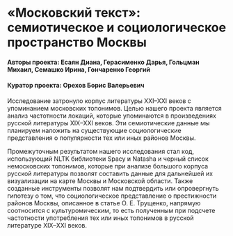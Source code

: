 # «Московский текст»: семиотическое и социологическое пространство Москвы
#### Авторы проекта: Есаян Диана, Герасименко Дарья, Гольцман Михаил, Семашко Ирина, Гончаренко Георгий
#### Куратор проекта: Орехов Борис Валерьевич

Исследование затронуло корпус литературы ХХI–XXI веков с упоминанием московских топонимов. Целью нашего проекта является анализ частотности локаций, которые упоминаются в произведениях русской литературы XIX–XXI веков. Эти семиотические данные мы планируем наложить на существующие социологические представления о популярности тех или иных районов Москвы. 

Промежуточным результатом нашего исследования стал код, использующий NLTK библиотеки Spacy и Natasha и черный список немосковских топонимов, которые при анализе большого корпуса русской литературы позволят составить данные для дальнейшей их визуализации на карте Москвы и Московской области. Также созданные инструменты позволят нам подтвердить или опровергнуть гипотезу о том, что социологическое представление о престижности районов Москвы, описанное в статье О. Е. Трущенко, напрямую соотносится с культуромическим, то есть полученным при подсчете частотности употребления тех или иных топонимов в русской литературе XIX–XXI веков.
